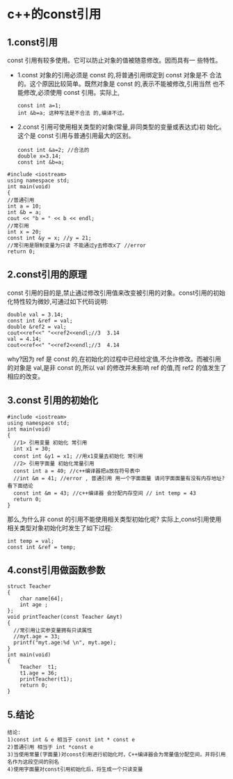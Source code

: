 # c++的const引用

## 1.const引用

const 引用有较多使用。它可以防止对象的值被随意修改。因而具有一 些特性。

* 1.const 对象的引用必须是 const 的,将普通引用绑定到 const 对象是不 合法的。这个原因比较简单。既然对象是 const 的,表示不能被修改,引用当然 也不 能修改,必须使用 const 引用。实际上,

  ```
  const int a=1;
  int &b=a; 这种写法是不合法 的,编译不过。
  ```

* 2.const 引用可使用相关类型的对象\(常量,非同类型的变量或表达式\)初 始化。这个是 const 引用与普通引用最大的区别。

  ```
  const int &a=2; //合法的
  double x=3.14;
  const int &b=a;
  ```

```
#include <iostream>
using namespace std;
int main(void)
{
//普通引用
int a = 10;
int &b = a;
cout << "b = " << b << endl;
//常引⽤
int x = 20;
const int &y = x; //y = 21;
//常引⽤是限制变量为只读 不能通过y去修改x了 //error
return 0;
```

## 2.const引用的原理

const 引用的目的是,禁止通过修改引用值来改变被引用的对象。const引用的初始化特性较为微妙,可通过如下代码说明:

```
double val = 3.14;
const int &ref = val;
double &ref2 = val;
cout<<ref<<" "<<ref2<<endl;//3  3.14
val = 4.14;
cout<<ref<<" "<<ref2<<endl;//3  4.14
```

why?因为 ref 是 const 的,在初始化的过程中已经给定值,不允许修改。而被引用的对象是 val,是非 const 的,所以 val 的修改并未影响 ref 的值,而 ref2 的值发生了相应的改变。

## 3.const 引用的初始化

```
#include <iostream>
using namespace std;
int main(void)
{
  //1> 引用变量 初始化 常引⽤
  int x1 = 30;
  const int &y1 = x1; //用x1变量去初始化 常引⽤
  //2> 引用字面量 初始化常量引⽤
  const int a = 40; //c++编译器把a放在符号表中
  //int &m = 41; //error , 普通引⽤ 用一个字⾯面量 请问字⾯面量有没有内存地址?看下面结论
  const int &m = 43; //c++编译器 会分配内存空间 // int temp = 43
  return 0;
}
```
那么,为什么非 const 的引用不能使用相关类型初始化呢?
实际上,const引用使用相关类型对象初始化时发生了如下过程:

```
int temp = val;
const int &ref = temp;
```
## 4.const引用做函数参数

```
struct Teacher
{
    char name[64];
    int age ;
};
void printTeacher(const Teacher &myt)
{
  //常引⽤让实参变量拥有只读属性
  //myt.age = 33;
  printf("myt.age:%d \n", myt.age);
}
int main(void)
{
    Teacher  t1;
    t1.age = 36;
    printTeacher(t1);
    return 0;
}
```

## 5.结论

```  
结论:
1)const int & e 相当于 const int * const e
2)普通引用 相当于 int *const e
3)当使用常量(字面量)对const引用进行初始化时，C++编译器会为常量值分配空间，并将引用名作为这段空间的别名
4)使用字面量对const引用初始化后，将生成一个只读变量
```
